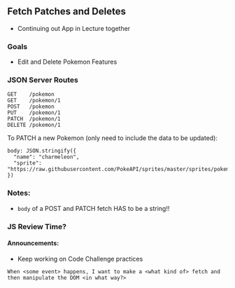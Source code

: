 ## Fetch Patches and Deletes
- Continuing out App in Lecture together

### Goals
- Edit and Delete Pokemon Features

### JSON Server Routes
```
GET    /pokemon
GET    /pokemon/1
POST   /pokemon
PUT    /pokemon/1
PATCH  /pokemon/1
DELETE /pokemon/1
```
To PATCH a new Pokemon (only need to include the data to be updated):
```
body: JSON.stringify({
  "name": "charmeleon",
  "sprite": "https://raw.githubusercontent.com/PokeAPI/sprites/master/sprites/pokemon/5.png"
})
```

### Notes:
- `body` of a POST and PATCH fetch HAS to be a string!!

### JS Review Time?

#### Announcements:
- Keep working on Code Challenge practices

```When <some event> happens, I want to make a <what kind of> fetch and then manipulate the DOM <in what way?>```
